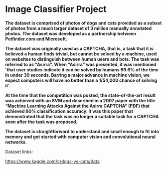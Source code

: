 # Image Classifier Project

**The dataset is comprised of photos of dogs and cats provided as a subset of photos from a much larger dataset of 3 million manually annotated photos. The dataset was developed as a partnership between Petfinder.com and Microsoft.**

**The dataset was originally used as a CAPTCHA, that is, a task that it is believed a human finds trivial, but cannot be solved by a machine, used on websites to distinguish between human users and bots. The task was referred to as "Asirra". When "Asirra" was presented, it was mentioned 'that user studies indicate it can be solved by humans 99.6% of the time in under 30 seconds. Barring a major advance in machine vision, we expect computers will have no better than a 1/54,000 chance of solving it'.**

**At the time that the competition was posted, the state-of-the-art result was achieved with an SVM and described in a 2007 paper with the title “Machine Learning Attacks Against the Asirra CAPTCHA” (PDF) that achieved 80% classification accuracy. It was this paper that demonstrated that the task was no longer a suitable task for a CAPTCHA soon after the task was proposed.**

**The dataset is straightforward to understand and small enough to fit into memory and get started with computer vision and convolutional neural networks.**


Dataset links:

https://www.kaggle.com/c/dogs-vs-cats/data